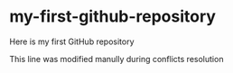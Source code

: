 # my-first-github-repository
Here is my first GitHub repository

This line was modified manully during conflicts resolution